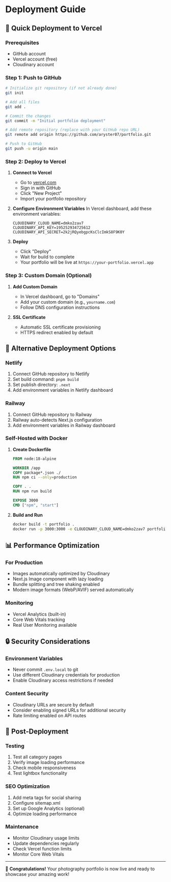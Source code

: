 # Deployment Guide

## 🚀 Quick Deployment to Vercel

### Prerequisites
- GitHub account
- Vercel account (free)
- Cloudinary account

### Step 1: Push to GitHub
```bash
# Initialize git repository (if not already done)
git init

# Add all files
git add .

# Commit the changes
git commit -m "Initial portfolio deployment"

# Add remote repository (replace with your GitHub repo URL)
git remote add origin https://github.com/aryster07/portfolio.git

# Push to GitHub
git push -u origin main
```

### Step 2: Deploy to Vercel

1. **Connect to Vercel**
   - Go to [vercel.com](https://vercel.com)
   - Sign in with GitHub
   - Click "New Project"
   - Import your portfolio repository

2. **Configure Environment Variables**
   In Vercel dashboard, add these environment variables:
   ```
   CLOUDINARY_CLOUD_NAME=dmko2zav7
   CLOUDINARY_API_KEY=195252934725612
   CLOUDINARY_API_SECRET=2k2jRQyebgpcKsClcImkS8F9K0Y
   ```

3. **Deploy**
   - Click "Deploy"
   - Wait for build to complete
   - Your portfolio will be live at `https://your-portfolio.vercel.app`

### Step 3: Custom Domain (Optional)

1. **Add Custom Domain**
   - In Vercel dashboard, go to "Domains"
   - Add your custom domain (e.g., `yourname.com`)
   - Follow DNS configuration instructions

2. **SSL Certificate**
   - Automatic SSL certificate provisioning
   - HTTPS redirect enabled by default

## 🔧 Alternative Deployment Options

### Netlify
1. Connect GitHub repository to Netlify
2. Set build command: `pnpm build`
3. Set publish directory: `.next`
4. Add environment variables in Netlify dashboard

### Railway
1. Connect GitHub repository to Railway
2. Railway auto-detects Next.js configuration
3. Add environment variables in Railway dashboard

### Self-Hosted with Docker

1. **Create Dockerfile**
   ```dockerfile
   FROM node:18-alpine
   
   WORKDIR /app
   COPY package*.json ./
   RUN npm ci --only=production
   
   COPY . .
   RUN npm run build
   
   EXPOSE 3000
   CMD ["npm", "start"]
   ```

2. **Build and Run**
   ```bash
   docker build -t portfolio .
   docker run -p 3000:3000 -e CLOUDINARY_CLOUD_NAME=dmko2zav7 portfolio
   ```

## 📊 Performance Optimization

### For Production
- Images automatically optimized by Cloudinary
- Next.js Image component with lazy loading
- Bundle splitting and tree shaking enabled
- Modern image formats (WebP/AVIF) served automatically

### Monitoring
- Vercel Analytics (built-in)
- Core Web Vitals tracking
- Real User Monitoring available

## 🔒 Security Considerations

### Environment Variables
- Never commit `.env.local` to git
- Use different Cloudinary credentials for production
- Enable Cloudinary access restrictions if needed

### Content Security
- Cloudinary URLs are secure by default
- Consider enabling signed URLs for additional security
- Rate limiting enabled on API routes

## 🚀 Post-Deployment

### Testing
1. Test all category pages
2. Verify image loading performance
3. Check mobile responsiveness
4. Test lightbox functionality

### SEO Optimization
1. Add meta tags for social sharing
2. Configure sitemap.xml
3. Set up Google Analytics (optional)
4. Optimize loading performance

### Maintenance
- Monitor Cloudinary usage limits
- Update dependencies regularly
- Check Vercel function limits
- Monitor Core Web Vitals

---

🎉 **Congratulations!** Your photography portfolio is now live and ready to showcase your amazing work!
